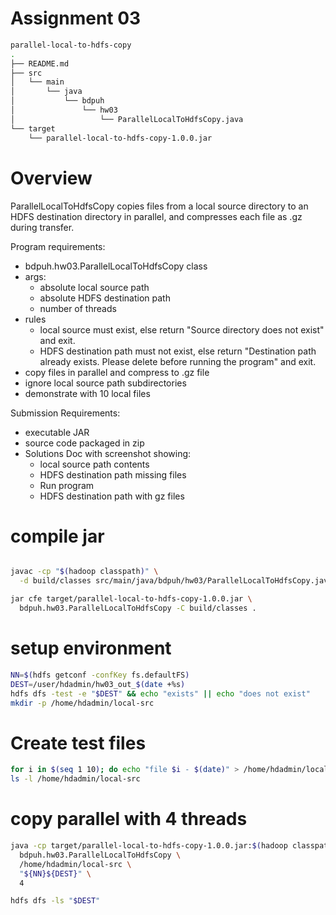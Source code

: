 # Assignment 03
```bash
parallel-local-to-hdfs-copy
.
├── README.md
├── src
│   └── main
│       └── java
│           └── bdpuh
│               └── hw03
│                   └── ParallelLocalToHdfsCopy.java
└── target
    └── parallel-local-to-hdfs-copy-1.0.0.jar

```
# Overview

ParallelLocalToHdfsCopy copies files from a local source directory to an HDFS destination directory in parallel, and compresses each file as .gz during transfer. 

Program requirements:

- bdpuh.hw03.ParallelLocalToHdfsCopy class
- args:
    - absolute local source path
    - absolute HDFS destination path
    - number of threads
- rules
    - local source must exist, else return "Source directory does not exist" and exit.
    - HDFS destination path must not exist, else return "Destination path already exists. Please delete before running the program" and exit.
- copy files in parallel and compress to .gz file
- ignore local source path subdirectories
- demonstrate with 10 local files

Submission Requirements:

- executable JAR
- source code packaged in zip
- Solutions Doc with screenshot showing:
    - local source path contents
    - HDFS destination path missing files
    - Run program
    - HDFS destination path with gz files


# compile jar
```bash

javac -cp "$(hadoop classpath)" \
  -d build/classes src/main/java/bdpuh/hw03/ParallelLocalToHdfsCopy.java

jar cfe target/parallel-local-to-hdfs-copy-1.0.0.jar \
  bdpuh.hw03.ParallelLocalToHdfsCopy -C build/classes .

```
# setup environment
```bash
NN=$(hdfs getconf -confKey fs.defaultFS)
DEST=/user/hdadmin/hw03_out_$(date +%s)
hdfs dfs -test -e "$DEST" && echo "exists" || echo "does not exist"
mkdir -p /home/hdadmin/local-src

```

 # Create test files
 ```bash
for i in $(seq 1 10); do echo "file $i - $(date)" > /home/hdadmin/local-src/file_$i.txt; done
ls -l /home/hdadmin/local-src
```


# copy parallel with 4 threads
```bash
java -cp target/parallel-local-to-hdfs-copy-1.0.0.jar:$(hadoop classpath) \
  bdpuh.hw03.ParallelLocalToHdfsCopy \
  /home/hdadmin/local-src \
  "${NN}${DEST}" \
  4

hdfs dfs -ls "$DEST"
```